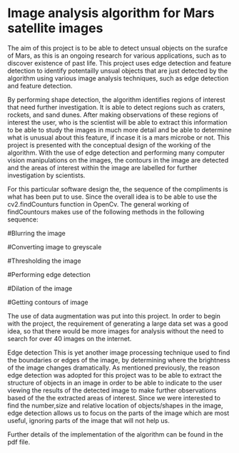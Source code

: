 # Image analysis algorithm for **Mars satellite images**


The aim of this project is to be able to detect unsual objects on the surafce of Mars, as this is an ongoing research for various applications, such as to discover existence of past life. This project uses edge detection and feature detection to identify potentailly unsual objects that are just detected by the algorithm using various image analysis techniques, such as edge detection and feature detection.

By performing shape detection, the algorithm identifies regions of interest that need further 
investigation. It is able to detect regions such as craters, rockets, and sand dunes. After making 
observations of these regions of interest the user, who is the scientist will be able to extract this 
information to be able to study the images in much more detail and be able to determine what is 
unusual about this feature, if incase it is a mars microbe or not. 
This project is presented with the conceptual design of the working of the algorithm. 
With the use of edge detection and performing many computer vision manipulations on the 
images, the contours in the image are detected and the areas of interest within the image are 
labelled for further investigation by scientists.

For this particular software design the, the sequence of the compliments is what has been put to use. Since the 
overall idea is to be able to use the cv2.findCounturs function in OpenCv. The general working 
of findCountours makes use of the following methods in the following sequence:

#Blurring the image

#Converting image to greyscale

#Thresholding the image

#Performing edge detection

#Dilation of the image

#Getting contours of image

The use of data augmentation was put into this project. In order to begin with the project, the requirement of generating a large data set was a good 
idea, so that there would be more images for analysis without the need to search for over 40 
images on the internet.

Edge detection 
This is yet another image processing technique used to find the boundaries or edges of the 
image, by determining where the brightness of the image changes dramatically. As mentioned 
previously, the reason edge detection was adopted for this project was to be able to extract the 
structure of objects in an image in order to be able to indicate to the user viewing the results of 
the detected image to make further observations based of the the extracted areas of interest.
Since we were interested to find the number,size and relative location of objects/shapes in the 
image, edge detection allows us to focus on the parts of the image which are most useful, 
ignoring parts of the image that will not help us.

Further details of the implementation of the algorithm can be found in the pdf file.
